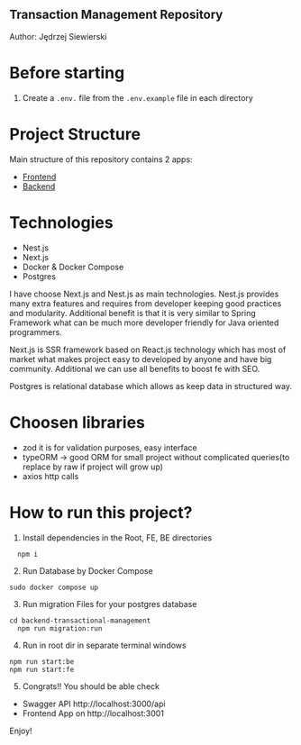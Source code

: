 ## Transaction Management Repository
Author: Jędrzej Siewierski

# Before starting

1. Create a `.env.` file from the `.env.example` file in each directory

# Project Structure

Main structure of this repository contains 2 apps:
 - [Frontend](frontend-transactional-management)
 - [Backend](backend-transactional-management)


# Technologies
  - Nest.js
  - Next.js
  - Docker & Docker Compose
  - Postgres

I have choose Next.js and Nest.js as main technologies.
Nest.js provides many extra features and requires from developer keeping good practices and modularity. Additional benefit is that it is very similar to Spring Framework what can be much more developer friendly for Java oriented programmers.

Next.js is SSR framework based on React.js technology which has most of market what makes project easy to developed by anyone and have big community. Additional we can use all benefits to boost fe with SEO.

Postgres is relational database which allows as keep data in structured way.

# Choosen libraries
   - zod it is for validation purposes, easy interface
   - typeORM -> good ORM for small project without complicated queries(to replace by raw if project will grow up)
   - axios http calls
  
# How to run this project?
1. Install dependencies in the Root, FE, BE directories

  ```
    npm i
  ```
2. Run Database by Docker Compose

  ```
  sudo docker compose up
  ```

3. Run migration Files for your postgres database
   
  ```
  cd backend-transactional-management
    npm run migration:run
  ```
4. Run in root dir in separate terminal windows
  ```
  npm run start:be
  npm run start:fe
  ```
5. Congrats!! You should be able check
  - Swagger API http://localhost:3000/api
  - Frontend App on http://localhost:3001

Enjoy!
